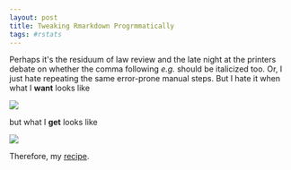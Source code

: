 ```yaml
---
layout: post
title: Tweaking Rmarkdown Progrmmatically
tags: #rstats
--- 
```


Perhaps it's the residuum of law review and the late night at the printers debate on whether the comma following *e.g.* should be italicized too. Or, I just hate repeating the same error-prone manual steps. But I hate it when what I **want** looks like

![](https://careaga.s3.amazonaws.com/2015-11-11-after.png)

but what I **get** looks like

![](https://careaga.s3.amazonaws.com/2015-11-11-before.png)

Therefore, my [recipe].

[recipe]: http://careaga.s3.amazonaws.com/2015-11-11-filters.pdf

